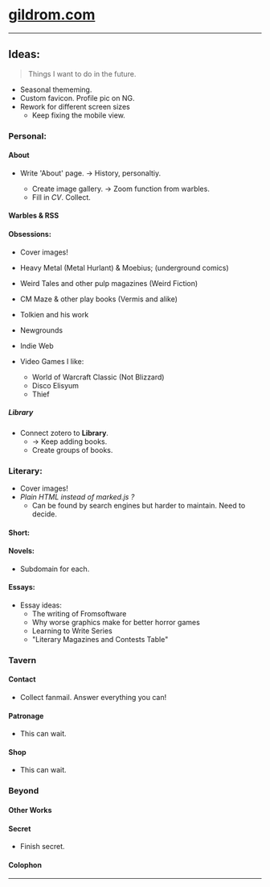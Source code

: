 # [gildrom.com](https://www.gildrom.com)

---

## Ideas:

> Things I want to do in the future.

- Seasonal thememing.
- Custom favicon. Profile pic on NG.
- Rework for different screen sizes
  - Keep fixing the mobile view.

### Personal:

#### **About**

- Write 'About' page. -> History, personaltiy.

  - Create image gallery. -> Zoom function from warbles.
  - Fill in _CV_. Collect.

#### **Warbles & RSS**

#### **Obsessions:**

- Cover images!

- Heavy Metal (Metal Hurlant) & Moebius; (underground comics)
- Weird Tales and other pulp magazines (Weird Fiction)
- CM Maze & other play books (Vermis and alike)
- Tolkien and his work
- Newgrounds
- Indie Web

- Video Games I like:

  - World of Warcraft Classic (Not Blizzard)
  - Disco Elisyum
  - Thief

##### Library

- Connect zotero to **Library**.
  - -> Keep adding books.
  - Create groups of books.

### Literary:

- Cover images!
- _Plain HTML instead of marked.js ?_
  - Can be found by search engines but harder to maintain. Need to decide.

#### **Short:**

#### **Novels:**

- Subdomain for each.

#### **Essays:**

- Essay ideas:
  - The writing of Fromsoftware
  - Why worse graphics make for better horror games
  - Learning to Write Series
  - "Literary Magazines and Contests Table"

### Tavern

#### **Contact**

- Collect fanmail. Answer everything you can!

#### **Patronage**

- This can wait.

#### **Shop**

- This can wait.

### Beyond

#### **Other Works**

#### **Secret**

- Finish secret.

#### **Colophon**

---
